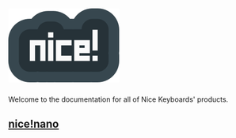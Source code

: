 # ![Nice Keyboards](_images/nice.png)

Welcome to the documentation for all of Nice Keyboards' products.

## [nice!nano](/nice!nano/)
